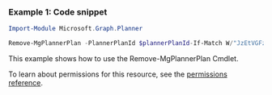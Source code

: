 ### Example 1: Code snippet

```powershellImport-Module Microsoft.Graph.Planner

Remove-MgPlannerPlan -PlannerPlanId $plannerPlanId-If-Match W/"JzEtVGFzayAgQEBAQEBAQEBAQEBAQEBAWCc="
```
This example shows how to use the Remove-MgPlannerPlan Cmdlet.
To learn about permissions for this resource, see the [permissions reference](/graph/permissions-reference).

